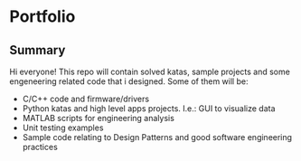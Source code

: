 # Portfolio
## Summary
Hi everyone! This repo will contain solved katas, sample projects and some engeneering related code that i designed. Some of them will be:
- C/C++ code and firmware/drivers
- Python katas and high level apps projects. I.e.: GUI to visualize data
- MATLAB scripts for engineering analysis
- Unit testing examples
- Sample code relating to Design Patterns and good software engineering practices
